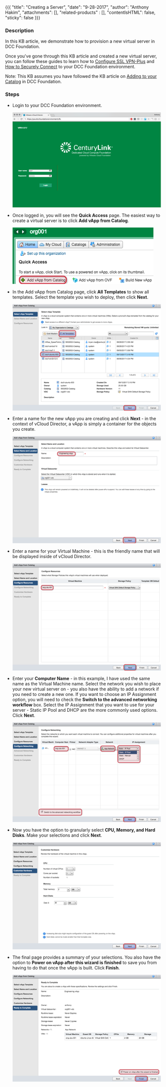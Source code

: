 {{{
  "title": "Creating a Server",
  "date": "9-28-2017",
  "author": "Anthony Hakim",
  "attachments": [],
  "related-products" : [],
  "contentIsHTML": false,
  "sticky": false
}}}

### Description
In this KB article, we demonstrate how to provision a new virtual server in DCC Foundation.

Once you've gone through this KB article and created a new virtual server, you can follow these guides to learn how to [Configure SSL VPN-Plus](configuring-sslvpn-plus.md) and [How to Securely Connect](how-to-securely-connect.md) to your DCC Foundation environment.

Note: This KB assumes you have followed the KB article on [Adding to your Catalog](add-to-catalog.md) in DCC Foundation.

### Steps
* Login to your DCC Foundation environment.

  ![Login to DCC F](../images/dccf/login-to-dcc-f.png)

* Once logged in, you will see the __Quick Access__ page. The easiest way to create a virtual server is to click __Add vApp from Catalog__.

  ![Quick Access](../images/dccf/creating-a-server1.png)

* In the Add vApp from Catalog page, click __All Templates__ to show all templates. Select the template you wish to deploy, then click __Next__.

  ![Select vApp Template](../images/dccf/creating-a-server2.png)

* Enter a name for the new vApp you are creating and click __Next__ - in the context of vCloud Director, a vApp is simply a container for the objects you create.

  ![Select Name and Location](../images/dccf/creating-a-server3.png)

* Enter a name for your Virtual Machine - this is the friendly name that will be displayed inside of vCloud Director.

  ![Configure Resources](../images/dccf/creating-a-server4.png)

* Enter your __Computer Name__ - in this example, I have used the same name as the Virtual Machine name. Select the network you wish to place your new virtual server on - you also have the ability to add a network if you need to create a new one. If you want to choose an IP Assignment option, you will need to check the __Switch to the advanced networking workflow__ box. Select the IP Assignment that you want to use for your server - Static IP Pool and DHCP are the more commonly used options. Click __Next__.

  ![Configure Networking](../images/dccf/creating-a-server5.png)

* Now you have the option to granularly select __CPU, Memory, and Hard Disks__. Make your selections and click __Next__.

  ![Customize Hardware](../images/dccf/creating-a-server6.png)

* The final page provides a summary of your selections. You also have the option to __Power on vApp after this wizard is finished__ to save you from having to do that once the vApp is built. Click __Finish__.

  ![Ready to Complete](../images/dccf/creating-a-server7.png)
